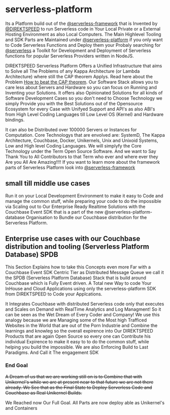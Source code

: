 # serverless-platform
Its a Platform build out of the [@serverless-framework](https://github.com/serverless-framework) that is Invented by [@DIREKTSPEED](https://github.com/direktspeed/) to run Serverless code in Your Local Private or a External Hosting Environment as also Local Computers. The Main Highlevel Tooling and SDK Parts are Maintained under [@serverless-platform](https://github.com/serverless-platform) if you only want to Code Serverless Functions and Deploy them your Probaly searching for [@serverless](https://github.com/serverless) a Toolkit for Development and Deployment of Serverless functions for popular Serverless Providers written in NodeJS.

DIREKTSPEED Serverless Platform Offers a Unified Infrastructure that aims to Solve all The Problems of any Kappa Architecture (or Lambda Architecture) where still the CAP theorem Applys.
Read here about the Problem [How to beat the CAP theorem](http://nathanmarz.com/blog/how-to-beat-the-cap-theorem.html). Our Software Stack allows you to care less about Servers and Hardware so you can focus on Running and Inventing your Solutions. It offers also Opinionated Solutions for all kinds of Software Development Cases so you don't need to Choose Technology we simply Provide you with the Best Solutions out of the Opensource Ecosystem for every Case with Unifyed Support and API's as also ABI's from High Level Coding Languages till Low Level OS (Kernel) and Hardware bindings.

It can also be Distributed over 100000 Servers or Instances for Computation. Core Technologys that are envolved are: SystemD, The Kappa Architecture, Couchbase, Docker, Unikernels, Unix and Unixoid Systems, Low and High level Coding Languages. We will simplyfy the Core Technology under the Term Open Source Software. And we want to Say Thank You to All Contributors to that Term who ever and where ever they Are you All Are Amazing!!!! If you want to learn more about the framework parts of Serverless Platform look into [@serverless-framework](https://github.com/serverless-framework)


## small till middle use cases
Run it on your Local Development Environment to make it easy to Code and manage the common stuff, while preparing your code to do the impossible via Scaling out to Our Enterprise Ready Realtime Solutions with the Couchbase Event SDK that is a part of the new @serverless-platform-database Organisation to Bundle our Couchbase distribution for the Serverless Platform.

## Enterprise use cases with our Couchbase distribution and tooling (Serverless Platform Database) SPDB
This Section Explains how to take this Concepts even more Far with a Couchbase Event SDK Centric Tier as Distributed Message Queue we call it the SPDB (Serverless Platform Database) Stack that is build around Couchbase which is Fully Event driven. A Total new Way to code Your InHouse and Cloud Applications using only the serverless-platform SDK from DIREKTSPEED to Code your Applcations.

It Integrates Couchbase with distributed Serverless code only that executes and Scales on Demand with RealTime Analytics and Log Managment! So it can be seen as the Wet Dream of Every Coder and Company! We use this analogy because we are Managing some of the Most high Trafficed Websites in the World that are out of the Porn Industrie and Combine the learnings and knowleg so the overall expirence into Our DIREKTSPEED Products that are again Open Source so every one can Contribute his individual Expirence to make it easy to to do the common stuff, while helping you build the impossible. We are also Enforcing Build to Last Paradigms. And Call it The engagement SDK

### End Goal
~~A Dream of us that we are working still on is to Combine that with Unikernel's while we are at present near to that future we are not there already. We See that as the Final State to Deploy Serverless Code and Couchbase as Real Unikernel Builds.~~

We Reached now Our Full Goal. All Parts are now deploy able as Unikernel's and Containers

